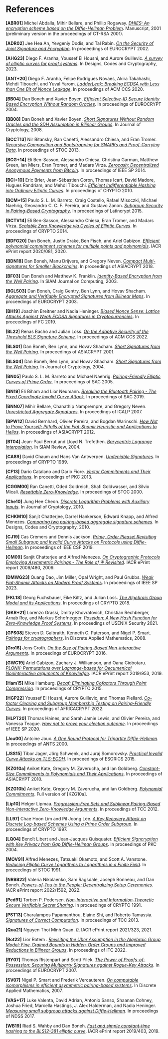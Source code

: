 # References

<a id="ABR01">**[ABR01]**</a> Michel Abdalla, Mihir Bellare, and Phillip Rogaway. [*DHIES: An encryption scheme based on the Diffie-Hellman Problem*](https://web.cs.ucdavis.edu/~rogaway/papers/dhies.pdf). Manuscript, 2001 (preliminary version in the proceedings of CT-RSA 2001).

<a id="ADR02">**[ADR02]**</a> Jee Hea An, Yevgeniy Dodis, and Tal Rabin. [*On the Security of Joint Signature and Encryption*](https://eprint.iacr.org/2002/046.pdf). In proceedings of EUROCRYPT 2002.

<a id="AHG23">**[AHG23]**</a> Diego F. Aranha, Youssef El Housni, and Aurore Guillevic. [*A survey of elliptic curves for proof systems*](https://eprint.iacr.org/2022/586.pdf). In Designs, Codes and Cryptography, 2023.

<a id="ANT+20">**[ANT+20]**</a> Diego F. Aranha, Felipe Rodrigues Novaes, Akira Takahashi, Mehdi Tibouchi, and Yuval Yarom. [*LadderLeak: Breaking ECDSA with Less than One Bit of Nonce Leakage*](https://eprint.iacr.org/2020/615.pdf). In proceedings of ACM CCS 2020.

<a id="BB04">**[BB04]**</a> Dan Boneh and Xavier Boyen. [*Efficient Selective-ID Secure Identity Based Encryption Without Random Oracles*](https://eprint.iacr.org/2004/172.pdf). In proceedings of EUROCRYPT 2004.

<a id="BB08">**[BB08]**</a> Dan Boneh and Xavier Boyen. [*Short Signatures Without Random Oracles and the SDH Assumption in Bilinear Groups*](https://crypto.stanford.edu/~dabo/pubs/papers/bbsigs.pdf). In Journal of Cryptology, 2008.

<a id="BCCT13">**[BCCT13]**</a> Nir Bitansky, Ran Canetti, Alessandro Chiesa, and Eran Tromer. [*Recursive Composition and Bootstrapping for SNARKs and Proof-Carrying Data*](https://eprint.iacr.org/2012/095.pdf). In proceedings of STOC 2013.

<a id="BCG+14">**[BCG+14]**</a> Eli Ben-Sasson, Alessandro Chiesa, Christina Garman, Matthew Green, Ian Miers, Eran Tromer, and Madars Virza. [*Zerocash: Decentralized Anonymous Payments from Bitcoin*](http://zerocash-project.org/media/pdf/zerocash-extended-20140518.pdf). In proceedings of IEEE SP 2014.

<a id="BCI+10">**[BCI+10]**</a> Eric Brier, Jean-Sébastien Coron, Thomas Icart, David Madore, Hugues Randriam, and Mehdi Tibouchi. [*Efficient Indifferentiable Hashing into Ordinary Elliptic Curves*](https://eprint.iacr.org/2009/340.pdf). In proceedings of CRYPTO 2010.

<a id="BCM+15">**[BCM+15]**</a> Paulo S. L. M. Barreto, Craig Costello, Rafael Misoczki, Michael Naehrig, Geovandro C. C. F. Pereira, and Gustavo Zanon. [*Subgroup Security in Pairing-Based Cryptography*](https://eprint.iacr.org/2015/247.pdf). In proceedings of Latincrypt 2015.

<a id="BCTV14">**[BCTV14]**</a> Eli Ben-Sasson, Alessandro Chiesa, Eran Tromer, and Madars Virza. [*Scalable Zero Knowledge via Cycles of Elliptic Curves*](https://eprint.iacr.org/2014/595.pdf). In proceedings of CRYPTO 2014.

<a id="BDFG20">**[BDFG20]**</a> Dan Boneh, Justin Drake, Ben Fisch, and Ariel Gabizon. [*Efficient polynomial commitment schemes for multiple points and polynomials*](https://eprint.iacr.org/2020/081.pdf). IACR ePrint report 2020/081, 2020.

<a id="BDN18">**[BDN18]**</a> Dan Boneh, Manu Drijvers, and Gregory Neven. [*Compact Multi-signatures for Smaller Blockchains*](https://eprint.iacr.org/2018/483.pdf). In proceedings of ASIACRYPT 2018.

<a id="BF03">**[BF03]**</a> Dan Boneh and Matthew K. Franklin. [*Identity-Based Encryption from the Weil Pairing*](https://crypto.stanford.edu/~dabo/papers/bfibe.pdf). In SIAM Journal on Computing, 2003.

<a id="BGLS03">**[BGLS03]**</a> Dan Boneh, Craig Gentry, Ben Lynn, and Hovav Shacham. [*Aggregate and Verifiably Encrypted Signatures from Bilinear Maps*](https://crypto.stanford.edu/~dabo/pubs/papers/aggreg.pdf). In proceedings of EUROCRYPT 2003.

<a id="BH19">**[BH19]**</a> Joachim Breitner and Nadia Heninger. [*Biased Nonce Sense: Lattice Attacks Against Weak ECDSA Signatures in Cryptocurrencies*](https://eprint.iacr.org/2019/023.pdf). In proceedings of FC 2019.

<a id="BL22">**[BL22]**</a> Renas Bacho and Julian Loss. [*On the Adaptive Security of the Threshold BLS Signature Scheme*](https://eprint.iacr.org/2022/534.pdf). In proceedings of ACM CCS 2022.

<a id="BLS01">**[BLS01]**</a> Dan Boneh, Ben Lynn, and Hovav Shacham. [*Short Signatures from the Weil Pairing*](https://www.iacr.org/archive/asiacrypt2001/22480516.pdf). In proceedings of ASIACRYPT 2001.

<a id="BLS04">**[BLS04]**</a> Dan Boneh, Ben Lynn, and Hovav Shacham. [*Short Signatures from the Weil Pairing*](https://hovav.net/ucsd/dist/sigs.pdf). In Journal of Cryptology, 2004.

<a id="BN05">**[BN05]**</a> Paulo S. L. M. Barreto and Michael Naehrig. [*Pairing-Friendly Elliptic Curves of Prime Order*](https://eprint.iacr.org/2005/133.pdf). In proceedings of SAC 2005.

<a id="BN19">**[BN19]**</a> Eli Biham and Lior Neumann. [*Breaking the Bluetooth Pairing - The Fixed Coordinate Invalid Curve Attack*](https://eprint.iacr.org/2019/1043.pdf). In proceedings of SAC 2019.

<a id="BNN07">**[BNN07]**</a> Mihir Bellare, Chanathip Namprempre, and Gregory Neven. [*Unrestricted Aggregate Signatures*](https://eprint.iacr.org/2006/285.pdf). In proceedings of ICALP 2007.

<a id="BPW12">**[BPW12]**</a> David Bernhard, Olivier Pereira, and Bogdan Warinschi. [*How Not to Prove Yourself: Pitfalls of the Fiat-Shamir Heuristic and Applications to Helios*](https://eprint.iacr.org/2016/771.pdf). In proceedings of ASIACRYPT 2012.

<a id="BT04">**[BT04]**</a> Jean-Paul Berrut and Lloyd N. Trefethen. [*Barycentric Lagrange Interpolation*](https://people.maths.ox.ac.uk/trefethen/barycentric.pdf). In SIAM Review, 2004.

<a id="CA89">**[CA89]**</a> David Chaum and Hans Van Antwerpen. [*Undeniable Signatures*](https://chaum.com/wp-content/uploads/2022/01/Chaum-Antwerpen-1990-Chapter-Undeniable-Signatures.pdf). In proceedings of CRYPTO 1989.

<a id="CF13">**[CF13]**</a> Dario Catalano and Dario Fiore. [*Vector Commitments and Their Applications*](https://eprint.iacr.org/2011/495.pdf). In proceedings of PKC 2013.

<a id="CGGM00">**[CGGM00]**</a> Ran Canetti, Oded Goldreich, Shafi Goldwasser, and Silvio Micali. [*Resettable Zero-Knowledge*](https://eprint.iacr.org/1999/022). In proceedings of STOC 2000.

<a id="Che10">**[Che10]**</a> Jung Hee Cheon. [*Discrete Logarithm Problems with Auxiliary Inputs*](https://link.springer.com/content/pdf/10.1007/s00145-009-9047-0.pdf). In Journal of Cryptology, 2010.

<a id="CHKM10">**[CHKM10]**</a> Sanjit Chatterjee, Darrel Hankerson, Edward Knapp, and Alfred Menezes. [*Comparing two pairing-based aggregate signature schemes*](https://eprint.iacr.org/2009/060.pdf). In Designs, Codes and Cryptography, 2010.

<a id="CJ19">**[CJ19]**</a> Cas Cremers and Dennis Jackson. [*Prime, Order Please! Revisiting Small Subgroup and Invalid Curve Attacks on Protocols using Diffie-Hellman*](https://eprint.iacr.org/2019/526.pdf). In proceedings of IEEE CSF 2019.

<a id="CM09">**[CM09]**</a> Sanjit Chatterjee and Alfred Menezes. [*On Cryptographic Protocols Employing Asymmetric Pairings - The Role of $\Psi$ Revisited*](https://eprint.iacr.org/2009/480.pdf). IACR ePrint report 2009/480, 2009.

<a id="DMWG23">**[DMWG23]**</a> Quang Dao, Jim Miller, Opal Wright, and Paul Grubbs. [*Weak Fiat-Shamir Attacks on Modern Proof Systems*](https://eprint.iacr.org/2023/691.pdf). In proceedings of IEEE SP 2023.

<a id="FKL18">**[FKL18]**</a> Georg Fuchsbauer, Eike Kiltz, and Julian Loss. [*The Algebraic Group Model and its Applications*](https://eprint.iacr.org/2017/620.pdf). In proceedings of CRYPTO 2018.

<a id="GKR+21">**[GKR+21]**</a> Lorenzo Grassi, Dmitry Khovratovich, Christian Rechberger, Arnab Roy, and Markus Schofnegger. [*Poseidon: A New Hash Function for Zero-Knowledge Proof Systems*](https://eprint.iacr.org/2019/458.pdf). In proceedings of USENIX Security 2021.

<a id="GPS08">**[GPS08]**</a> Steven D. Galbraith, Kenneth G. Paterson, and Nigel P. Smart. [*Pairings for cryptographers*](https://eprint.iacr.org/2006/165.pdf). In Discrete Applied Mathematics, 2008.

<a id="Gro16">**[Gro16]**</a> Jens Groth. [*On the Size of Pairing-Based Non-interactive Arguments*](https://eprint.iacr.org/2016/260.pdf). In proceedings of EUROCRYPT 2016.

<a id="GWC19">**[GWC19]**</a> Ariel Gabizon, Zachary J. Williamson, and Oana Ciobotaru. [*PLONK: Permutations over Lagrange-bases for Oecumenical Noninteractive arguments of Knowledge*](https://eprint.iacr.org/2019/953.pdf). IACR ePrint report 2019/953, 2019.

<a id="Ham15">**[Ham15]**</a> Mike Hamburg. [*Decaf: Eliminating Cofactors Through Point Compression*](https://eprint.iacr.org/2015/673.pdf). In proceedings of CRYPTO 2015.

<a id="HGP22">**[HGP22]**</a> Youssef El Housni, Aurore Guillevic, and Thomas Piellard. [*Co-factor Clearing and Subgroup Membership Testing on Pairing-Friendly Curves*](https://eprint.iacr.org/2022/352.pdf). In proceedings of AFRICACRYPT 2022.

<a id="HLPT20">**[HLPT20]**</a> Thomas Haines, and Sarah Jamie Lewis, and Olivier Pereira, and Vanessa Teague. [*How not to prove your election outcome*](https://ieeexplore.ieee.org/stamp/stamp.jsp?tp=&arnumber=9152765). In proceedings of IEEE SP 2020.

<a id="Jou00">**[Jou00]**</a> Antoine Joux. [*A One Round Protocol for Tripartite Diffie-Hellman*](https://cgi.di.uoa.gr/~aggelos/crypto/page4/assets/joux-tripartite.pdf). In proceedings of ANTS 2000.

<a id="JSS15">**[JSS15]**</a> Tibor Jager, Jörg Schwenk, and Juraj Somorovsky. [*Practical Invalid Curve Attacks on TLS-ECDH*](https://www.nds.rub.de/media/nds/veroeffentlichungen/2015/09/14/main-full.pdf). In proceedings of ESORICS 2015.

<a id="KZG10a">**[KZG10a]**</a> Aniket Kate, Gregory M. Zaverucha, and Ian Goldberg. [*Constant-Size Commitments to Polynomials and Their Applications*](https://www.iacr.org/archive/asiacrypt2010/6477178/6477178.pdf). In proceedings of ASIACRYPT 2010.

<a id="KZG10b">**[KZG10b]**</a> Aniket Kate, Gregory M. Zaverucha, and Ian Goldberg. [*Polynomial Commitments*](https://cacr.uwaterloo.ca/techreports/2010/cacr2010-10.pdf). Full version of [KZG10a].

<a id="Lip10">**[Lip10]**</a> Helger Lipmaa. [*Progression-Free Sets and Sublinear Pairing-Based Non-Interactive Zero-Knowledge Arguments*](https://eprint.iacr.org/2011/009.pdf). In proceedings of TCC 2012.

<a id="LL97">**[LL97]**</a> Chae Hoon Lim and Pil Joong Lee. [*A Key Recovery Attack on Discrete Log-based Schemes Using a Prime Order Subgroup*](https://link.springer.com/content/pdf/10.1007/BFb0052240.pdf). In proceedings of CRYPTO 1997.

<a id="LQ04">**[LQ04]**</a> Benoît Libert and Jean-Jacques Quisquater. [*Efficient Signcryption with Key Privacy from Gap Diffie-Hellman Groups*](https://iacr.org/archive/pkc2004/29470185/29470185.pdf). In proceedings of PKC 2004.

<a id="MOV91">**[MOV91]**</a> Alfred Menezes, Tatsuaki Okamoto, and Scott A. Vanstone. [*Reducing Elliptic Curve Logarithms to Logarithms in a Finite Field*](https://dl.acm.org/doi/pdf/10.1145/103418.103434). In proceedings of STOC 1991.

<a id="NRBB22">**[NRBB22]**</a> Valeria Nikolaenko, Sam Ragsdale, Joseph Bonneau, and Dan Boneh. [*Powers-of-Tau to the People: Decentralizing Setup Ceremonies*](https://eprint.iacr.org/2022/1592.pdf). IACR ePrint report 2022/1592, 2022.

<a id="Ped91">**[Ped91]**</a> Torben P. Pedersen. [*Non-Interactive and Information-Theoretic Secure Verifiable Secret Sharing*](https://link.springer.com/content/pdf/10.1007/3-540-46766-1_9.pdf). In proceedings of CRYPTO 1991.

<a id="PST13">**[PST13]**</a> Charalampos Papamanthou, Elaine Shi, and Roberto Tamassia. [*Signatures of Correct Computation*](https://eprint.iacr.org/2011/587.pdf). In proceedings of TCC 2013.

<a id="Qua21">**[Qua21]**</a> Nguyen Thoi Minh Quan. [*0*](https://eprint.iacr.org/2021/323.pdf). IACR ePrint report 2021/323, 2021.

<a id="Rot22">**[Rot22]**</a> Lior Rotem . [*Revisiting the Uber Assumption in the Algebraic Group Model: Fine-Grained Bounds in Hidden-Order Groups and Improved Reductions in Bilinear Groups*](https://eprint.iacr.org/2022/584.pdf). In proceedings of ITC 2022.

<a id="RY07">**[RY07]**</a> Thomas Ristenpart and Scott Yilek. [*The Power of Proofs-of-Possession: Securing Multiparty Signatures against Rogue-Key Attacks*](https://eprint.iacr.org/2007/264.pdf). In proceedings of EUROCRYPT 2007.

<a id="SV07">**[SV07]**</a> Nigel P. Smart and Frederik Vercauteren. [*On computable isomorphisms in efficient asymmetric pairing-based systems*](https://eprint.iacr.org/2005/116.pdf). In Discrete Applied Mathematics, 2007.

<a id="VAS+17">**[VAS+17]**</a> Luke Valenta, David Adrian, Antonio Sanso, Shaanan Cohney, Joshua Fried, Marcella Hastings, J. Alex Halderman, and Nadia Heninger. [*Measuring small subgroup attacks against Diffie-Hellman*](https://eprint.iacr.org/2016/995.pdf). In proceedings of NDSS 2017.

<a id="WB19">**[WB19]**</a> Riad S. Wahby and Dan Boneh. [*Fast and simple constant-time hashing to the BLS12-381 elliptic curve*](https://eprint.iacr.org/2019/403.pdf). IACR ePrint report 2019/403, 2019.